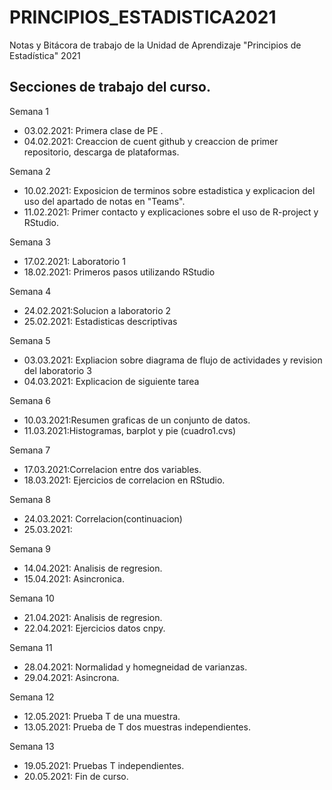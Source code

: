 # PRINCIPIOS_ESTADISTICA2021
Notas y Bitácora de trabajo de la Unidad de Aprendizaje "Principios de Estadística" 2021

## Secciones de trabajo del curso.

Semana 1 
+ 03.02.2021:  Primera clase de PE .
+ 04.02.2021:  Creaccion de cuent github y creaccion de primer repositorio, descarga de plataformas. 
 
Semana 2
+ 10.02.2021: Exposicion de terminos sobre estadistica y explicacion del uso del apartado de notas en "Teams".
+ 11.02.2021: Primer contacto y explicaciones sobre el uso de R-project y RStudio.

Semana 3
+ 17.02.2021: Laboratorio 1
+ 18.02.2021: Primeros pasos utilizando RStudio

Semana 4
+ 24.02.2021:Solucion a laboratorio 2
+ 25.02.2021: Estadisticas descriptivas 

Semana 5
+ 03.03.2021: Expliacion sobre diagrama de flujo de actividades y revision del laboratorio 3
+ 04.03.2021: Explicacion de siguiente tarea

Semana 6
+ 10.03.2021:Resumen graficas de un conjunto de datos.
+ 11.03.2021:Histogramas, barplot y pie (cuadro1.cvs)

Semana 7
+ 17.03.2021:Correlacion entre dos variables. 
+ 18.03.2021: Ejercicios de correlacion en RStudio. 

Semana 8
+ 24.03.2021: Correlacion(continuacion)
+ 25.03.2021: 

Semana 9
+ 14.04.2021: Analisis de regresion.
+ 15.04.2021: Asincronica.

Semana 10
+ 21.04.2021: Analisis de regresion.
+ 22.04.2021: Ejercicios datos cnpy.

Semana 11
+ 28.04.2021: Normalidad y homegneidad de varianzas.
+ 29.04.2021: Asincrona.

Semana 12
+ 12.05.2021: Prueba T de una muestra.
+ 13.05.2021: Prueba de T dos muestras independientes.

Semana 13
+ 19.05.2021: Pruebas T independientes.
+ 20.05.2021: Fin de curso.

